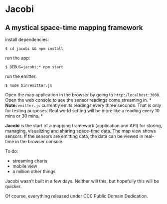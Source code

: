 # Jacobi
## A mystical space-time mapping framework

install dependencies:

    $ cd jacobi && npm install

run the app:

    $ DEBUG=jacobi:* npm start
    
run the emitter:

    $ node bin/emitter.js
    
Open the map application in the browser by going to `http:/localhost:3000`. Open the web console to see the sensor readings come streaming in. * **Note:** `emitter.js` currently emits readings every three seconds. That is only for testing purposes. Real world setting will be more like a reading every 10 mins or 30 mins. * 
  
**Jacobi** is the start of a mapping framework (application and API) for storing, managing, visualizing and sharing space-time data. The map view shows sensors. If the sensors are emitting data, the data can be viewed in real-time in the browser console.

To do:

- streaming charts
- mobile view
- a million other things

Jacobi wasn't built in a few days. Neither will this, but hopefully this will be quicker.

Of course, everything released under CC0 Public Domain Dedication.